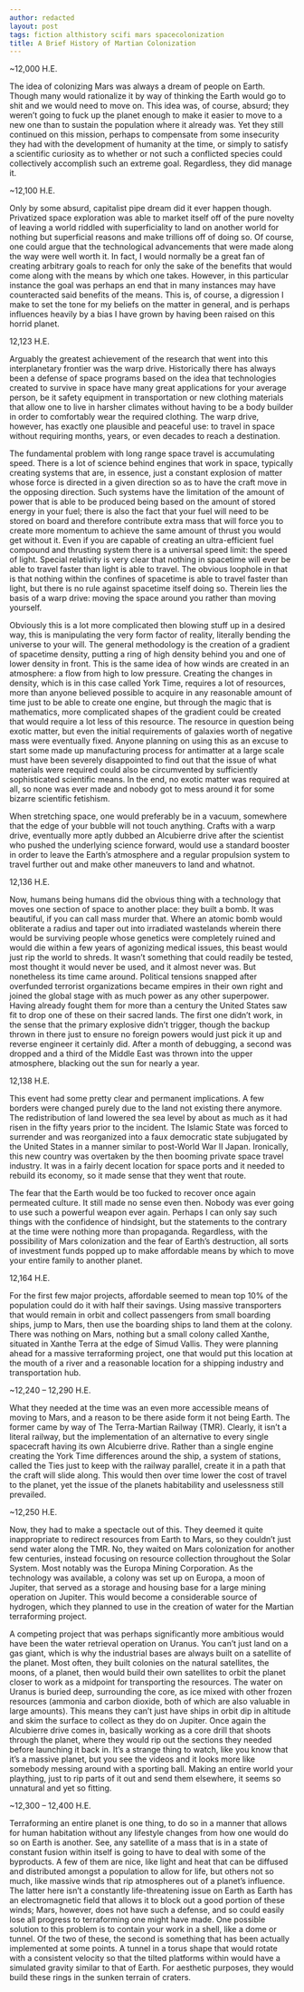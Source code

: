```yaml
---
author: redacted
layout: post
tags: fiction althistory scifi mars spacecolonization
title: A Brief History of Martian Colonization
---
```


~12,000 H.E.

The idea of colonizing Mars was always a dream of people on Earth. Though many
would rationalize it by way of thinking the Earth would go to shit and we would
need to move on. This idea was, of course, absurd; they weren’t going to fuck up
the planet enough to make it easier to move to a new one than to sustain the
population where it already was. Yet they still continued on this mission,
perhaps to compensate from some insecurity they had with the development of
humanity at the time, or simply to satisfy a scientific curiosity as to whether
or not such a conflicted species could collectively accomplish such an extreme
goal. Regardless, they did manage it.

~12,100 H.E.

Only by some absurd, capitalist pipe dream did it ever happen though. Privatized
space exploration was able to market itself off of the pure novelty of leaving a
world riddled with superficiality to land on another world for nothing but
superficial reasons and make trillions off of doing so. Of course, one could
argue that the technological advancements that were made along the way were well
worth it. In fact, I would normally be a great fan of creating arbitrary goals
to reach for only the sake of the benefits that would come along with the means
by which one takes. However, in this particular instance the goal was perhaps an
end that in many instances may have counteracted said benefits of the means.
This is, of course, a digression I make to set the tone for my beliefs on the
matter in general, and is perhaps influences heavily by a bias I have grown by
having been raised on this horrid planet.

12,123 H.E.

Arguably the greatest achievement of the research that went into this
interplanetary frontier was the warp drive. Historically there has always been a
defense of space programs based on the idea that technologies created to survive
in space have many great applications for your average person, be it safety
equipment in transportation or new clothing materials that allow one to live in
harsher climates without having to be a body builder in order to comfortably
wear the required clothing. The warp drive, however, has exactly one plausible
and peaceful use: to travel in space without requiring months, years, or even
decades to reach a destination.

The fundamental problem with long range space travel is accumulating speed.
There is a lot of science behind engines that work in space, typically creating
systems that are, in essence, just a constant explosion of matter whose force is
directed in a given direction so as to have the craft move in the opposing
direction. Such systems have the limitation of the amount of power that is able
to be produced being based on the amount of stored energy in your fuel; there is
also the fact that your fuel will need to be stored on board and therefore
contribute extra mass that will force you to create more momentum to achieve the
same amount of thrust you would get without it. Even if you are capable of
creating an ultra-efficient fuel compound and thrusting system there is a
universal speed limit: the speed of light. Special relativity is very clear that
nothing in spacetime will ever be able to travel faster than light is able to
travel. The obvious loophole in that is that nothing within the confines of
spacetime is able to travel faster than light, but there is no rule against
spacetime itself doing so. Therein lies the basis of a warp drive: moving the
space around you rather than moving yourself.

Obviously this is a lot more complicated then blowing stuff up in a desired way,
this is manipulating the very form factor of reality, literally bending the
universe to your will. The general methodology is the creation of a gradient of
spacetime density, putting a ring of high density behind you and one of lower
density in front. This is the same idea of how winds are created in an
atmosphere: a flow from high to low pressure. Creating the changes in density,
which is in this case called York Time, requires a lot of resources, more than
anyone believed possible to acquire in any reasonable amount of time just to be
able to create one engine, but through the magic that is mathematics, more
complicated shapes of the gradient could be created that would require a lot
less of this resource. The resource in question being exotic matter, but even
the initial requirements of galaxies worth of negative mass were eventually
fixed. Anyone planning on using this as an excuse to start some made up
manufacturing process for antimatter at a large scale must have been severely
disappointed to find out that the issue of what materials were required could
also be circumvented by sufficiently sophisticated scientific means. In the end,
no exotic matter was required at all, so none was ever made and nobody got to
mess around it for some bizarre scientific fetishism.

When stretching space, one would preferably be in a vacuum, somewhere that the
edge of your bubble will not touch anything. Crafts with a warp drive,
eventually more aptly dubbed an Alcubierre drive after the scientist who pushed
the underlying science forward, would use a standard booster in order to leave
the Earth’s atmosphere and a regular propulsion system to travel further out and
make other maneuvers to land and whatnot.

12,136 H.E.

Now, humans being humans did the obvious thing with a technology that moves one
section of space to another place: they built a bomb. It was beautiful, if you
can call mass murder that. Where an atomic bomb would obliterate a radius and
taper out into irradiated wastelands wherein there would be surviving people
whose genetics were completely ruined and would die within a few years of
agonizing medical issues, this beast would just rip the world to shreds. It
wasn’t something that could readily be tested, most thought it would never be
used, and it almost never was. But nonetheless its time came around. Political
tensions snapped after overfunded terrorist organizations became empires in
their own right and joined the global stage with as much power as any other
superpower. Having already fought them for more than a century the United States
saw fit to drop one of these on their sacred lands. The first one didn’t work,
in the sense that the primary explosive didn’t trigger, though the backup thrown
in there just to ensure no foreign powers would just pick it up and reverse
engineer it certainly did. After a month of debugging, a second was dropped and
a third of the Middle East was thrown into the upper atmosphere, blacking out
the sun for nearly a year.

12,138 H.E.

This event had some pretty clear and permanent implications. A few borders were
changed purely due to the land not existing there anymore. The redistribution of
land lowered the sea level by about as much as it had risen in the fifty years
prior to the incident. The Islamic State was forced to surrender and was
reorganized into a faux democratic state subjugated by the United States in a
manner similar to post-World War II Japan. Ironically, this new country was
overtaken by the then booming private space travel industry. It was in a fairly
decent location for space ports and it needed to rebuild its economy, so it made
sense that they went that route.

The fear that the Earth would be too fucked to recover once again permeated
culture. It still made no sense even then. Nobody was ever going to use such a
powerful weapon ever again. Perhaps I can only say such things with the
confidence of hindsight, but the statements to the contrary at the time were
nothing more than propaganda. Regardless, with the possibility of Mars
colonization and the fear of Earth’s destruction, all sorts of investment funds
popped up to make affordable means by which to move your entire family to
another planet.

12,164 H.E.

For the first few major projects, affordable seemed to mean top 10% of the
population could do it with half their savings. Using massive transporters that
would remain in orbit and collect passengers from small boarding ships, jump to
Mars, then use the boarding ships to land them at the colony. There was nothing
on Mars, nothing but a small colony called Xanthe, situated in Xanthe Terra at
the edge of Simud Vallis. They were planning ahead for a massive terraforming
project, one that would put this location at the mouth of a river and a
reasonable location for a shipping industry and transportation hub.

~12,240 – 12,290 H.E.

What they needed at the time was an even more accessible means of moving to
Mars, and a reason to be there aside form it not being Earth. The former came by
way of The Terra-Martian Railway (TMR). Clearly, it isn’t a literal railway, but
the implementation of an alternative to every single spacecraft having its own
Alcubierre drive. Rather than a single engine creating the York Time differences
around the ship, a system of stations, called the Ties just to keep with the
railway parallel, create it in a path that the craft will slide along. This
would then over time lower the cost of travel to the planet, yet the issue of
the planets habitability and uselessness still prevailed.

~12,250 H.E.

Now, they had to make a spectacle out of this. They deemed it quite
inappropriate to redirect resources from Earth to Mars, so they couldn’t just
send water along the TMR. No, they waited on Mars colonization for another few
centuries, instead focusing on resource collection throughout the Solar System.
Most notably was the Europa Mining Corporation. As the technology was available,
a colony was set up on Europa, a moon of Jupiter, that served as a storage and
housing base for a large mining operation on Jupiter. This would become a
considerable source of hydrogen, which they planned to use in the creation of
water for the Martian terraforming project.

A competing project that was perhaps significantly more ambitious would have
been the water retrieval operation on Uranus. You can’t just land on a gas
giant, which is why the industrial bases are always built on a satellite of the
planet. Most often, they built colonies on the natural satellites, the moons, of
a planet, then would build their own satellites to orbit the planet closer to
work as a midpoint for transporting the resources. The water on Uranus is buried
deep, surrounding the core, as ice mixed with other frozen resources (ammonia
and carbon dioxide, both of which are also valuable in large amounts). This
means they can’t just have ships in orbit dip in altitude and skim the surface
to collect as they do on Jupiter. Once again the Alcubierre drive comes in,
basically working as a core drill that shoots through the planet, where they
would rip out the sections they needed before launching it back in. It’s a
strange thing to watch, like you know that it’s a massive planet, but you see
the videos and it looks more like somebody messing around with a sporting ball.
Making an entire world your plaything, just to rip parts of it out and send them
elsewhere, it seems so unnatural and yet so fitting.

~12,300 – 12,400 H.E.

Terraforming an entire planet is one thing, to do so in a manner that allows for
human habitation without any lifestyle changes from how one would do so on Earth
is another. See, any satellite of a mass that is in a state of constant fusion
within itself is going to have to deal with some of the byproducts. A few of
them are nice, like light and heat that can be diffused and distributed amongst
a population to allow for life, but others not so much, like massive winds that
rip atmospheres out of a planet’s influence. The latter here isn’t a constantly
life-threatening issue on Earth as Earth has an electromagnetic field that
allows it to block out a good portion of these winds; Mars, however, does not
have such a defense, and so could easily lose all progress to terraforming one
might have made. One possible solution to this problem is to contain your work
in a shell, like a dome or tunnel. Of the two of these, the second is something
that has been actually implemented at some points. A tunnel in a torus shape
that would rotate with a consistent velocity so that the tilted platforms within
would have a simulated gravity similar to that of Earth. For aesthetic purposes,
they would build these rings in the sunken terrain of craters.

